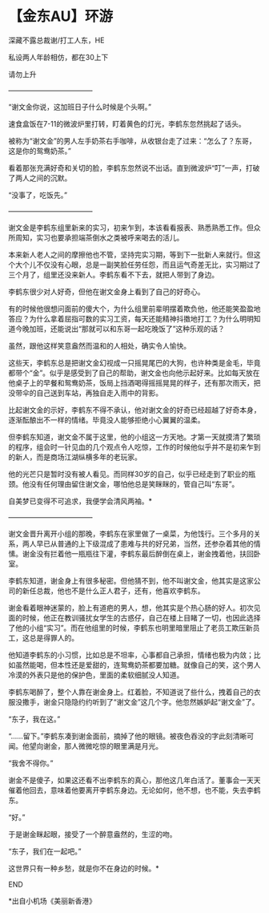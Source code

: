 # 【金东AU】环游
深藏不露总裁谢/打工人东，HE

私设两人年龄相仿，都在30上下

请勿上升

————————————



   “谢文金你说，这加班日子什么时候是个头啊。”

   速食盒饭在7-11的微波炉里打转，盯着黄色的灯光，李鹤东忽然挑起了话头。

  被称为“谢文金”的男人左手奶茶右手咖啡，从收银台走了过来：“怎么了？东哥，这是你的鸳鸯奶茶。”

  看着那张充满好奇和关切的脸，李鹤东忽然说不出话。直到微波炉“叮”一声，打破了两人之间的沉默。

  “没事了，吃饭先。”

————————————

  谢文金是李鹤东组里新来的实习，初来乍到，本该看看报表、熟悉熟悉工作。但众所周知，实习也要承担端茶倒水之类被呼来喝去的活儿。

  本来新人老人之间的摩擦他也不管，坚持完实习期，等到下一批新人来就行。但这个大个儿不仅没有心眼，总是一副笑脸任劳任怨，而且运气奇差无比，实习期过了三个月了，组里还没来新人。李鹤东看不下去，就把人带到了身边。

  李鹤东很少对人好奇，但他在谢文金身上看到了自己的好奇心。

  有的时候他很想问面前的傻大个，为什么组里前辈明摆着欺负他，他还能笑盈盈地答应？为什么拿着屈指可数的实习工资，每天还能精神抖擞地打工？为什么明明知道今晚加班，还能说出“那就可以和东哥一起吃晚饭了”这种乐观的话？

  虽然，跟他这样笑意盎然而温和的人相处，确实令人愉快。

  这些天，李鹤东总是把谢文金幻视成一只摇晃尾巴的大狗，也许种类是金毛，毕竟都带个“金”。似乎是感受到了自己的帮助，谢文金也向他示起好来。比如每天放在他桌子上的早餐和鸳鸯奶茶，饭局上挡酒喝得摇摇晃晃的样子，还有那次雨天，把没带伞的自己送到车站，再独自走入雨中的背影。

  比起谢文金的示好，李鹤东不得不承认，他对谢文金的好奇已经超越了好奇本身，逐渐酝酿出不一样的情绪。毕竟没人能够拒绝小心翼翼的温柔。

  但李鹤东知道，谢文金不属于这里，他的小组这一方天地。才第一天就摸清了繁琐的程序，组会时一针见血的几个观点令人吃惊，工作的时候他似乎并不是初来乍到的新人，而是商场江湖纵横多年的老玩家。
  
  他的光芒只是暂时没有被人看见。而同样30岁的自己，似乎已经走到了职业的瓶颈。他没有任何理由留住谢文金，哪怕他总是笑眯眯的，管自己叫“东哥”。

  自美梦已变得不可追求，我便学会清风两袖。*

————————————


  谢文金晋升离开小组的那晚，李鹤东在家里做了一桌菜，为他饯行。三个多月的关系，两人早已从普通的上下级混成了患难与共的好兄弟，当然，还参杂着其他的情愫。谢金没有拦着他一瓶瓶往下灌，李鹤东最后醉倒在桌上，谢金拽着他，扶回卧室。

  李鹤东知道，谢金身上有很多秘密。但他猜不到，他不叫谢文金，他其实是这家公司的新任总裁，他也不是什么正人君子，还有，他喜欢李鹤东。

  谢金看着眼神迷蒙的，脸上有道疤的男人，想，他其实是个热心肠的好人。初次见面的时候，他正在教训骚扰女学生的古惑仔，自己在楼上目睹了一切，也因此选择了他的小组“实习”。而在他组里的时候，李鹤东也明里暗里阻止了老员工欺压新员工，这总是得罪人的。

  他知道李鹤东的小习惯，比如总是不坦率，心事都自己承担，情绪也极为内敛；比如虽然能喝，但本性还是爱甜的，连鸳鸯奶茶都要加糖。就像自己的笑，这个男人冷漠的外表只是他的保护色，里面的柔软细腻没人知道。

  李鹤东喝醉了，整个人靠在谢金身上。红着脸，不知道说了些什么，拽着自己的衣服没撒手，谢金只隐隐约约听到了“谢文金”这几个字。他忽然嫉妒起“谢文金”了。

  “东子，我在这。”

  “……留下。”李鹤东凑到谢金面前，摘掉了他的眼镜。被夜色吞没的字此刻清晰可闻。他望向谢金，那人微微吃惊的眼里满是月光。

  “我舍不得你。”

  谢金不是傻子，如果这还看不出李鹤东的真心，那他这几年白活了。董事会一天天催着他回去，意味着他要离开李鹤东身边。无论如何，他不想，也不能，失去李鹤东。

  “好。”

 于是谢金眯起眼，接受了一个醉意盎然的，生涩的吻。

  “东子，我们在一起吧。”

  这世界只有一种乡愁，就是你不在身边的时候。*


END


*出自小机场《美丽新香港》
